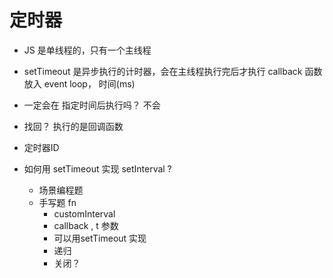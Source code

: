 # 定时器

- JS 是单线程的，只有一个主线程
- setTimeout 是异步执行的计时器，会在主线程执行完后才执行
  callback 函数 放入 event loop， 时间(ms)
- 一定会在 指定时间后执行吗？ 不会
- 找回？
  执行的是回调函数
- 定时器ID

- 如何用 setTimeout 实现 setInterval ?
  - 场景编程题
  - 手写题 fn
    - customInterval
    - callback , t 参数
    - 可以用setTimeout 实现
    - 递归
    - 关闭？